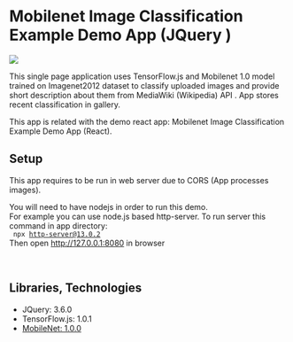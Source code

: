 
# Mobilenet Image Classification Example Demo  App (JQuery )

![](./readme/demo1.gif)

This single page application uses TensorFlow.js and Mobilenet 1.0 model trained on Imagenet2012 dataset to classify uploaded images and provide short description about them from MediaWiki (Wikipedia) API . App stores recent classification in gallery.

This app is related with the demo react app: Mobilenet Image Classification Example Demo App (React).


##  Setup


This app requires to be run in web server due to CORS (App processes images).

You will need to have nodejs in order to run this demo.  
For example you can use node.js based http-server. To run server this command in app directory:
</br>
<code>
npx http-server@13.0.2
</code>
</br>
Then open  http://127.0.0.1:8080  in browser

</br>

## Libraries, Technologies


<ul>
<li>JQuery: 3.6.0</li>
<li>TensorFlow.js: 1.0.1</li>
<li><a href="https://github.com/tensorflow/tfjs-models/tree/master/mobilenet">MobileNet: 1.0.0</a></ul>


